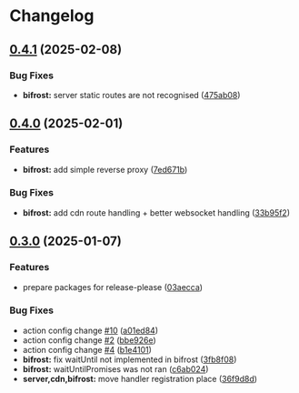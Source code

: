 # Changelog

## [0.4.1](https://github.com/WerdoxDev/Huginn/compare/bifrost@v0.4.0...bifrost@v0.4.1) (2025-02-08)


### Bug Fixes

* **bifrost:** server static routes are not recognised ([475ab08](https://github.com/WerdoxDev/Huginn/commit/475ab0841603235f9f6e0c46f98b809758fa4b43))

## [0.4.0](https://github.com/WerdoxDev/Huginn/compare/bifrost@v0.3.0...bifrost@v0.4.0) (2025-02-01)


### Features

* **bifrost:** add simple reverse proxy ([7ed671b](https://github.com/WerdoxDev/Huginn/commit/7ed671b3c05837c6e78cbbeeba2671232b5ab6cd))


### Bug Fixes

* **bifrost:** add cdn route handling + better websocket handling ([33b95f2](https://github.com/WerdoxDev/Huginn/commit/33b95f26ec35c97acadbbee931930ae6d12460ba))

## [0.3.0](https://github.com/WerdoxDev/Huginn/compare/bifrost-v0.2.0...bifrost@v0.3.0) (2025-01-07)


### Features

* prepare packages for release-please ([03aecca](https://github.com/WerdoxDev/Huginn/commit/03aeccaf204a18a4b0f4764689623806f3d7b1fd))


### Bug Fixes

* action config change [#10](https://github.com/WerdoxDev/Huginn/issues/10) ([a01ed84](https://github.com/WerdoxDev/Huginn/commit/a01ed84645f931bd09fd2351df72c089547ddd9d))
* action config change [#2](https://github.com/WerdoxDev/Huginn/issues/2) ([bbe926e](https://github.com/WerdoxDev/Huginn/commit/bbe926e2b8a68a3a876f1b5422111c5ff0d3c93d))
* action config change [#4](https://github.com/WerdoxDev/Huginn/issues/4) ([b1e4101](https://github.com/WerdoxDev/Huginn/commit/b1e4101f5d89d4f3c8997152163e53b3a59cc072))
* **bifrost:** fix waitUntil not implemented in bifrost ([3fb8f08](https://github.com/WerdoxDev/Huginn/commit/3fb8f0842984d5acf35b36f75bc9dd77c91dba0a))
* **bifrost:** waitUntilPromises was not ran ([c6ab024](https://github.com/WerdoxDev/Huginn/commit/c6ab024610706cc2ae47399eba6fa882f90d073b))
* **server,cdn,bifrost:** move handler registration place ([36f9d8d](https://github.com/WerdoxDev/Huginn/commit/36f9d8d005f94509c5e23b52e9a84344db335fcb))
